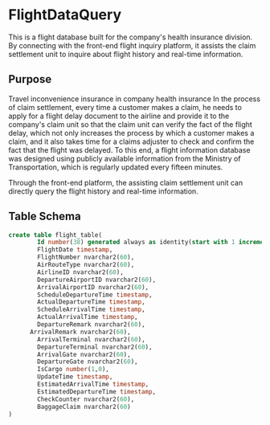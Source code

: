 # FlightDataQuery
This is a flight database built for the company's health insurance division. 
By connecting with the front-end flight inquiry platform, 
it assists the claim settlement unit to inquire about flight history and real-time information.

## Purpose
Travel inconvenience insurance in company health insurance In the process of claim settlement, 
every time a customer makes a claim, 
he needs to apply for a flight delay document to the airline and provide it to the company's claim unit so that the claim unit can verify the fact of the flight delay,
which not only increases the process by which a customer makes a claim, and it also takes time for a claims adjuster to check and confirm the fact that the flight was delayed.
To this end, 
a flight information database was designed using publicly available information from the Ministry of Transportation, which is regularly updated every fifteen minutes.

Through the front-end platform, 
the assisting claim settlement unit can directly query the flight history and real-time information.

## Table Schema
```sql
create table flight_table(
		Id number(38) generated always as identity(start with 1 increment by 1),
		FlightDate timestamp,
		FlightNumber nvarchar2(60),
		AirRouteType nvarchar2(60),
		AirlineID nvarchar2(60),
		DepartureAirportID nvarchar2(60),
		ArrivalAirportID nvarchar2(60),
		ScheduleDepartureTime timestamp,
		ActualDepartureTime timestamp,
		ScheduleArrivalTime timestamp,
		ActualArrivalTime timestamp,
		DepartureRemark nvarchar2(60),
	  ArrivalRemark nvarchar2(60),
		ArrivalTerminal nvarchar2(60),
		DepartureTerminal nvarchar2(60),
		ArrivalGate nvarchar2(60),
		DepartureGate nvarchar2(60),
		IsCargo number(1,0),
		UpdateTime timestamp,
		EstimatedArrivalTime timestamp,
		EstimatedDepartureTime timestamp,
		CheckCounter nvarchar2(60),
		BaggageClaim nvarchar2(60)
)
```
